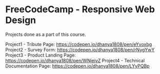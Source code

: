 # FreeCodeCamp - Responsive Web Design
Projects done as a part of this course. 
 
Project1 - Tribute Page: https://codepen.io/dhanya1808/pen/eYvoxbg
Project2 - Survey Form: https://codepen.io/dhanya1808/pen/rNygYwY
Project3 - Product Landing Page: https://codepen.io/dhanya1808/pen/WNjejvZ
Project4 - Technical Documentation Page: https://codepen.io/dhanya1808/pen/LYyPQBp
